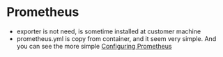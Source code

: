 # Prometheus

- exporter is not need, is sometime installed at customer machine
- prometheus.yml is copy from container, and it seem very simple. And you can see the more simple [Configuring Prometheus](https://prometheus.io/docs/introduction/first_steps/#configuring-prometheus)
